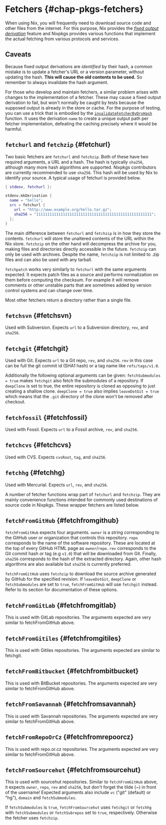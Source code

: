 # Fetchers {#chap-pkgs-fetchers}

When using Nix, you will frequently need to download source code and other files from the internet. For this purpose, Nix provides the [_fixed output derivation_](https://nixos.org/manual/nix/stable/#fixed-output-drvs) feature and Nixpkgs provides various functions that implement the actual fetching from various protocols and services.

## Caveats

Because fixed output derivations are _identified_ by their hash, a common mistake is to update a fetcher's URL or a version parameter, without updating the hash. **This will cause the old contents to be used.** So remember to always invalidate the hash argument.

For those who develop and maintain fetchers, a similar problem arises with changes to the implementation of a fetcher. These may cause a fixed output derivation to fail, but won't normally be caught by tests because the supposed output is already in the store or cache. For the purpose of testing, you can use a trick that is embodied by the [`invalidateFetcherByDrvHash`](#sec-pkgs-invalidateFetcherByDrvHash) function. It uses the derivation `name` to create a unique output path per fetcher implementation, defeating the caching precisely where it would be harmful.

## `fetchurl` and `fetchzip` {#fetchurl}

Two basic fetchers are `fetchurl` and `fetchzip`. Both of these have two required arguments, a URL and a hash. The hash is typically `sha256`, although many more hash algorithms are supported. Nixpkgs contributors are currently recommended to use `sha256`. This hash will be used by Nix to identify your source. A typical usage of fetchurl is provided below.

```nix
{ stdenv, fetchurl }:

stdenv.mkDerivation {
  name = "hello";
  src = fetchurl {
    url = "http://www.example.org/hello.tar.gz";
    sha256 = "1111111111111111111111111111111111111111111111111111";
  };
}
```

The main difference between `fetchurl` and `fetchzip` is in how they store the contents. `fetchurl` will store the unaltered contents of the URL within the Nix store. `fetchzip` on the other hand will decompress the archive for you, making files and directories directly accessible in the future. `fetchzip` can only be used with archives. Despite the name, `fetchzip` is not limited to .zip files and can also be used with any tarball.

`fetchpatch` works very similarly to `fetchurl` with the same arguments expected. It expects patch files as a source and performs normalization on them before computing the checksum. For example it will remove comments or other unstable parts that are sometimes added by version control systems and can change over time.

Most other fetchers return a directory rather than a single file.

## `fetchsvn` {#fetchsvn}

Used with Subversion. Expects `url` to a Subversion directory, `rev`, and `sha256`.

## `fetchgit` {#fetchgit}

Used with Git. Expects `url` to a Git repo, `rev`, and `sha256`. `rev` in this case can be full the git commit id (SHA1 hash) or a tag name like `refs/tags/v1.0`.

Additionally the following optional arguments can be given: `fetchSubmodules = true` makes `fetchgit` also fetch the submodules of a repository. If `deepClone` is set to true, the entire repository is cloned as opposing to just creating a shallow clone. `deepClone = true` also implies `leaveDotGit = true` which means that the `.git` directory of the clone won't be removed after checkout.

## `fetchfossil` {#fetchfossil}

Used with Fossil. Expects `url` to a Fossil archive, `rev`, and `sha256`.

## `fetchcvs` {#fetchcvs}

Used with CVS. Expects `cvsRoot`, `tag`, and `sha256`.

## `fetchhg` {#fetchhg}

Used with Mercurial. Expects `url`, `rev`, and `sha256`.

A number of fetcher functions wrap part of `fetchurl` and `fetchzip`. They are mainly convenience functions intended for commonly used destinations of source code in Nixpkgs. These wrapper fetchers are listed below.

## `fetchFromGitHub` {#fetchfromgithub}

`fetchFromGitHub` expects four arguments. `owner` is a string corresponding to the GitHub user or organization that controls this repository. `repo` corresponds to the name of the software repository. These are located at the top of every GitHub HTML page as `owner`/`repo`. `rev` corresponds to the Git commit hash or tag (e.g `v1.0`) that will be downloaded from Git. Finally, `sha256` corresponds to the hash of the extracted directory. Again, other hash algorithms are also available but `sha256` is currently preferred.

`fetchFromGitHub` uses `fetchzip` to download the source archive generated by GitHub for the specified revision. If `leaveDotGit`, `deepClone` or `fetchSubmodules` are set to `true`, `fetchFromGitHub` will use `fetchgit` instead. Refer to its section for documentation of these options.

## `fetchFromGitLab` {#fetchfromgitlab}

This is used with GitLab repositories. The arguments expected are very similar to fetchFromGitHub above.

## `fetchFromGitiles` {#fetchfromgitiles}

This is used with Gitiles repositories. The arguments expected are similar to fetchgit.

## `fetchFromBitbucket` {#fetchfrombitbucket}

This is used with BitBucket repositories. The arguments expected are very similar to fetchFromGitHub above.

## `fetchFromSavannah` {#fetchfromsavannah}

This is used with Savannah repositories. The arguments expected are very similar to fetchFromGitHub above.

## `fetchFromRepoOrCz` {#fetchfromrepoorcz}

This is used with repo.or.cz repositories. The arguments expected are very similar to fetchFromGitHub above.

## `fetchFromSourcehut` {#fetchfromsourcehut}

This is used with sourcehut repositories. Similar to `fetchFromGitHub` above,
it expects `owner`, `repo`, `rev` and `sha256`, but don't forget the tilde (~)
in front of the username! Expected arguments also include `vc` ("git" (default)
or "hg"), `domain` and `fetchSubmodules`.

If `fetchSubmodules` is `true`, `fetchFromSourcehut` uses `fetchgit`
or `fetchhg` with `fetchSubmodules` or `fetchSubrepos` set to `true`,
respectively. Otherwise the fetcher uses `fetchzip`.
